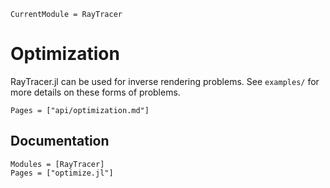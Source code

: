```@meta
CurrentModule = RayTracer
```

# Optimization

RayTracer.jl can be used for inverse rendering problems. See `examples/` for more details on
these forms of problems.

```@index
Pages = ["api/optimization.md"]
```

## Documentation

```@autodocs
Modules = [RayTracer]
Pages = ["optimize.jl"]
```
